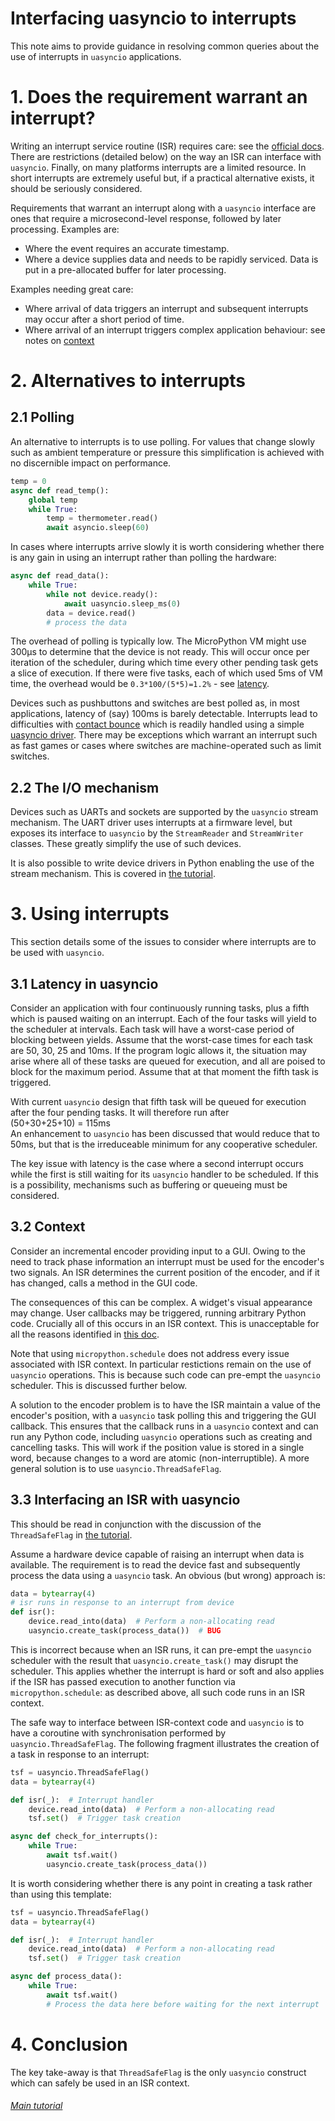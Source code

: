 # Interfacing uasyncio to interrupts

This note aims to provide guidance in resolving common queries about the use of
interrupts in `uasyncio` applications.

# 1. Does the requirement warrant an interrupt?

Writing an interrupt service routine (ISR) requires care: see the 
[official docs](https://docs.micropython.org/en/latest/reference/isr_rules.html).
There are restrictions (detailed below) on the way an ISR can interface with
`uasyncio`. Finally, on many platforms interrupts are a limited resource. In
short interrupts are extremely useful but, if a practical alternative exists,
it should be seriously considered.

Requirements that warrant an interrupt along with a `uasyncio` interface are
ones that require a microsecond-level response, followed by later processing.
Examples are:
 * Where the event requires an accurate timestamp.
 * Where a device supplies data and needs to be rapidly serviced. Data is put
 in a pre-allocated buffer for later processing.

Examples needing great care:
 * Where arrival of data triggers an interrupt and subsequent interrupts may
 occur after a short period of time.
 * Where arrival of an interrupt triggers complex application behaviour: see
 notes on [context](./INTERRUPTS.md#32-context)

# 2. Alternatives to interrupts

## 2.1 Polling

An alternative to interrupts is to use polling. For values that change slowly
such as ambient temperature or pressure this simplification is achieved with no
discernible impact on performance.
```python
temp = 0
async def read_temp():
    global temp
    while True:
        temp = thermometer.read()
        await asyncio.sleep(60)
```
In cases where interrupts arrive slowly it is worth considering whether there
is any gain in using an interrupt rather than polling the hardware:

```python
async def read_data():
    while True:
        while not device.ready():
            await uasyncio.sleep_ms(0)
        data = device.read()
        # process the data
```
The overhead of polling is typically low. The MicroPython VM might use
300μs to determine that the device is not ready. This will occur once per
iteration of the scheduler, during which time every other pending task gets a
slice of execution. If there were five tasks, each of which used 5ms of VM time,
the overhead would be `0.3*100/(5*5)=1.2%` - see [latency](./INTERRUPTS.md#31-latency-in-uasyncio).

Devices such as pushbuttons and switches are best polled as, in most
applications, latency of (say) 100ms is barely detectable. Interrupts lead to
difficulties with
[contact bounce](http://www.ganssle.com/debouncing.htm) which is readily
handled using a simple [uasyncio driver](./DRIVERS.md). There may be exceptions
which warrant an interrupt such as fast games or cases where switches are
machine-operated such as limit switches.

## 2.2 The I/O mechanism

Devices such as UARTs and sockets are supported by the `uasyncio` stream
mechanism. The UART driver uses interrupts at a firmware level, but exposes
its interface to `uasyncio` by the `StreamReader` and `StreamWriter` classes.
These greatly simplify the use of such devices.

It is also possible to write device drivers in Python enabling the use of the
stream mechanism. This is covered in
[the tutorial](https://github.com/peterhinch/micropython-async/blob/master/v3/docs/TUTORIAL.md#64-writing-streaming-device-drivers).

# 3. Using interrupts

This section details some of the issues to consider where interrupts are to be
used with `uasyncio`.

## 3.1 Latency in uasyncio

Consider an application with four continuously running tasks, plus a fifth
which is paused waiting on an interrupt. Each of the four tasks will yield to
the scheduler at intervals. Each task will have a worst-case period
of blocking between yields. Assume that the worst-case times for each task are
50, 30, 25 and 10ms. If the program logic allows it, the situation may arise
where all of these tasks are queued for execution, and all are poised to block
for the maximum period. Assume that at that moment the fifth task is triggered.

With current `uasyncio` design that fifth task will be queued for execution
after the four pending tasks. It will therefore run after  
(50+30+25+10) = 115ms  
An enhancement to `uasyncio` has been discussed that would reduce that to 50ms,
but that is the irreduceable minimum for any cooperative scheduler.

The key issue with latency is the case where a second interrupt occurs while
the first is still waiting for its `uasyncio` handler to be scheduled. If this
is a possibility, mechanisms such as buffering or queueing must be considered.

## 3.2 Context

Consider an incremental encoder providing input to a GUI. Owing to the need to
track phase information an interrupt must be used for the encoder's two
signals. An ISR determines the current position of the encoder, and if it has
changed, calls a method in the GUI code.

The consequences of this can be complex. A widget's visual appearance may
change. User callbacks may be triggered, running arbitrary Python code.
Crucially all of this occurs in an ISR context. This is unacceptable for all
the reasons identified in
[this doc](https://docs.micropython.org/en/latest/reference/isr_rules.html).

Note that using `micropython.schedule` does not address every issue associated
with ISR context. In particular restictions remain on the use of `uasyncio`
operations. This is because such code can pre-empt the `uasyncio` scheduler.
This is discussed further below.

A solution to the encoder problem is to have the ISR maintain a value of the
encoder's position, with a `uasyncio` task polling this and triggering the GUI
callback. This ensures that the callback runs in a `uasyncio` context and can
run any Python code, including `uasyncio` operations such as creating and
cancelling tasks. This will work if the position value is stored in a single
word, because changes to a word are atomic (non-interruptible). A more general
solution is to use `uasyncio.ThreadSafeFlag`.

## 3.3 Interfacing an ISR with uasyncio

This should be read in conjunction with the discussion of the `ThreadSafeFlag`
in [the tutorial](./TUTORIAL.md#36-threadsafeflag).

Assume a hardware device capable of raising an interrupt when data is
available. The requirement is to read the device fast and subsequently process
the data using a `uasyncio` task. An obvious (but wrong) approach is:

```python
data = bytearray(4)
# isr runs in response to an interrupt from device
def isr():
    device.read_into(data)  # Perform a non-allocating read
    uasyncio.create_task(process_data())  # BUG
```

This is incorrect because when an ISR runs, it can pre-empt the `uasyncio`
scheduler with the result that `uasyncio.create_task()` may disrupt the
scheduler. This applies whether the interrupt is hard or soft and also applies
if the ISR has passed execution to another function via `micropython.schedule`:
as described above, all such code runs in an ISR context.

The safe way to interface between ISR-context code and `uasyncio` is to have a
coroutine with synchronisation performed by `uasyncio.ThreadSafeFlag`. The
following fragment illustrates the creation of a task in response to an
interrupt:
```python
tsf = uasyncio.ThreadSafeFlag()
data = bytearray(4)

def isr(_):  # Interrupt handler
    device.read_into(data)  # Perform a non-allocating read
    tsf.set()  # Trigger task creation

async def check_for_interrupts():
    while True:
        await tsf.wait()
        uasyncio.create_task(process_data())
```
It is worth considering whether there is any point in creating a task rather
than using this template:
```python
tsf = uasyncio.ThreadSafeFlag()
data = bytearray(4)

def isr(_):  # Interrupt handler
    device.read_into(data)  # Perform a non-allocating read
    tsf.set()  # Trigger task creation

async def process_data():
    while True:
        await tsf.wait()
        # Process the data here before waiting for the next interrupt
```

# 4. Conclusion

The key take-away is that `ThreadSafeFlag` is the only `uasyncio` construct
which can safely be used in an ISR context.

###### [Main tutorial](./TUTORIAL.md#contents)
